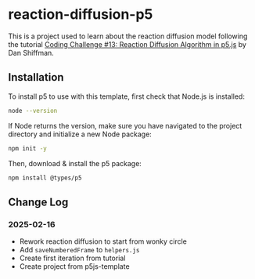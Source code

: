 # reaction-diffusion-p5
This is a project used to learn about the reaction diffusion model following the tutorial
[Coding Challenge #13: Reaction Diffusion Algorithm in p5.js](https://www.youtube.com/watch?v=BV9ny785UNc&t=44s) by Dan Shiffman.

## Installation
To install p5 to use with this template, first check that Node.js is installed:
```bash
node --version
```

If Node returns the version, make sure you have navigated to the project
directory and initialize a new Node package:
```bash
npm init -y
```

Then, download & install the p5 package:
```bash
npm install @types/p5
```

## Change Log
### 2025-02-16
- Rework reaction diffusion to start from wonky circle
- Add `saveNumberedFrame` to `helpers.js`
- Create first iteration from tutorial
- Create project from p5js-template
